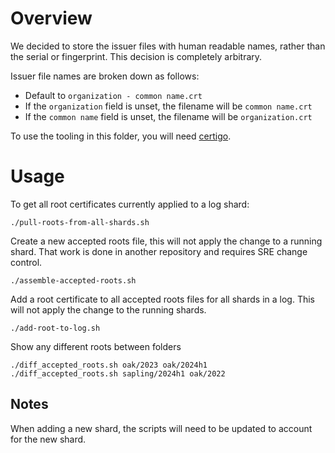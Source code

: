# Overview

We decided to store the issuer files with human readable names, rather than the serial or fingerprint. This decision is completely arbitrary.

Issuer file names are broken down as follows:

* Default to `organization - common name.crt`
* If the `organization` field is unset, the filename will be `common name.crt`
* If the `common name` field is unset, the filename will be `organization.crt`

To use the tooling in this folder, you will need [certigo](https://github.com/square/certigo).

# Usage

To get all root certificates currently applied to a log shard:

```
./pull-roots-from-all-shards.sh

```

Create a new accepted roots file, this will not apply the change to a running shard. That work is done in another repository and requires SRE change control.
```
./assemble-accepted-roots.sh
```

Add a root certificate to all accepted roots files for all shards in a log. This will not apply the change to the running shards.
```
./add-root-to-log.sh
```

Show any different roots between folders
```
./diff_accepted_roots.sh oak/2023 oak/2024h1
./diff_accepted_roots.sh sapling/2024h1 oak/2022
```

## Notes

When adding a new shard, the scripts will need to be updated to account for the new shard.
